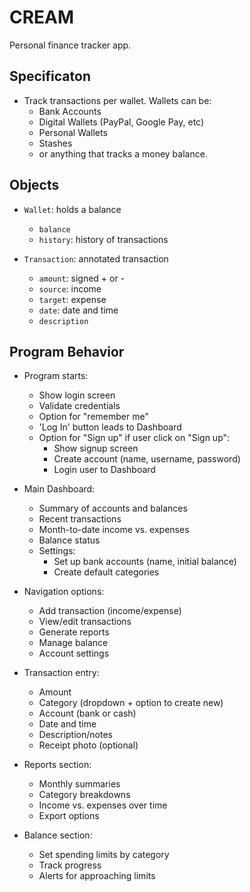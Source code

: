 # CREAM

Personal finance tracker app.

## Specificaton

- Track transactions per wallet. Wallets can be:
  - Bank Accounts
  - Digital Wallets (PayPal, Google Pay, etc)
  - Personal Wallets
  - Stashes
  - or anything that tracks a money balance.

## Objects

- `Wallet`: holds a balance
  - `balance`
  - `history`: history of transactions

- `Transaction`: annotated transaction
  - `amount`: signed + or -
  - `source`: income
  - `target`: expense
  - `date`: date and time
  - `description`

## Program Behavior

- Program starts:
  - Show login screen
  - Validate credentials
  - Option for "remember me"
  - 'Log In' button leads to Dashboard
  - Option for "Sign up"
  if user click on "Sign up":
    - Show signup screen
    - Create account (name, username, password)
    - Login user to Dashboard

- Main Dashboard:
  - Summary of accounts and balances
  - Recent transactions
  - Month-to-date income vs. expenses
  - Balance status
  - Settings:
    - Set up bank accounts (name, initial balance)
    - Create default categories

- Navigation options:
  - Add transaction (income/expense)
  - View/edit transactions
  - Generate reports
  - Manage balance
  - Account settings

- Transaction entry:
  - Amount
  - Category (dropdown + option to create new)
  - Account (bank or cash)
  - Date and time
  - Description/notes
  - Receipt photo (optional)

- Reports section:
  - Monthly summaries
  - Category breakdowns
  - Income vs. expenses over time
  - Export options

- Balance section:
  - Set spending limits by category
  - Track progress
  - Alerts for approaching limits

